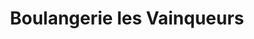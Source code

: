 ---
title: "Boulangerie les Vainqueurs"
url: /kinshasa/boulangerie-les-vainqueurs/
shop: boulangerie
---